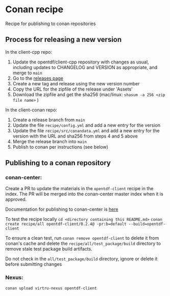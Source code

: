 # Conan recipe
Recipe for publishing to conan repositories

## Process for releasing a new version

In the client-cpp repo:
1. Update the opentdf/client-cpp repository with changes as usual, including updates to CHANGELOG and VERSION as appropriate, and merge to `main`
2. Go to the [releases page](https://github.com/opentdf/client-cpp/releases)
3. Create a new tag and release using the new version number
4. Copy the URL for the zipfile of the release under 'Assets'
5. Download the zipfile and get the sha256 (mac/linux: `shasum -a 256 <zip file name>` )

In the client-conan repo:
1. Create a release branch from `main`
2. Update the file `recipe/config.yml` and add a new entry for the version 
3. Update the file `recipe/src/conandata.yml` and add a new entry for the version with the URL and sha256 from steps 4 and 5 above
4. Merge the release branch into `main`
5. Publish to conan per instructions (see below)

## Publishing to a conan repository

### conan-center:

Create a PR to update the materials in the `opentdf-client` recipe in the index.  The PR will be merged into the conan-center master index when it is approved.

Documentation for publishing to conan-center is [here](https://github.com/conan-io/conan-center-index/blob/master/docs/how_to_add_packages.md)

To test the recipe locally
`cd <directory containing this README.md>`
`conan create recipe/all opentdf-client/0.2.4@ -pr:b=default --build=opentdf-client`

To ensure a clean test, run `conan remove opentdf-client` to delete it from conan's cache and delete the `recipe/all/test_package/build` directory to remove stale test package build artifacts.

Do not check in the `all/test_package/build` directory, ignore or delete it before submitting changes

### Nexus:

`conan upload virtru-nexus opentdf-client`

